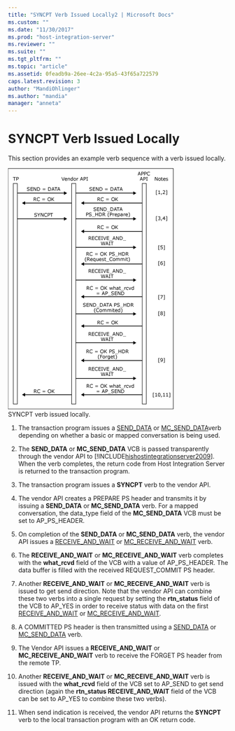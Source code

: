 ```yaml
---
title: "SYNCPT Verb Issued Locally2 | Microsoft Docs"
ms.custom: ""
ms.date: "11/30/2017"
ms.prod: "host-integration-server"
ms.reviewer: ""
ms.suite: ""
ms.tgt_pltfrm: ""
ms.topic: "article"
ms.assetid: 0feadb9a-26ee-4c2a-95a5-43f65a722579
caps.latest.revision: 3
author: "MandiOhlinger"
ms.author: "mandia"
manager: "anneta"
---
```

# SYNCPT Verb Issued Locally
This section provides an example verb sequence with a verb issued locally.  
  
 ![](../core/media/appc2d.gif "appc2d")  
SYNCPT verb issued locally.  
  
1.  The transaction program issues a [SEND_DATA](../HIS2010/send-data2.md) or [MC_SEND_DATA](../HIS2010/mc-send-data2.md)verb depending on whether a basic or mapped conversation is being used.  
  
2.  The **SEND_DATA** or **MC_SEND_DATA** VCB is passed transparently through the vendor API to [!INCLUDE[hishostintegrationserver2009](../includes/hishostintegrationserver2009-md.md)]. When the verb completes, the return code from Host Integration Server is returned to the transaction program.  
  
3.  The transaction program issues a **SYNCPT** verb to the vendor API.  
  
4.  The vendor API creates a PREPARE PS header and transmits it by issuing a **SEND_DATA** or **MC_SEND_DATA** verb. For a mapped conversation, the data_type field of the **MC_SEND_DATA** VCB must be set to AP_PS_HEADER.  
  
5.  On completion of the **SEND_DATA** or **MC_SEND_DATA** verb, the vendor API issues a [RECEIVE_AND_WAIT](../HIS2010/receive-and-wait1.md) or [MC_RECEIVE_AND_WAIT](../HIS2010/mc-receive-and-wait1.md) verb.  
  
6.  The **RECEIVE_AND_WAIT** or **MC_RECEIVE_AND_WAIT** verb completes with the **what_rcvd** field of the VCB with a value of AP_PS_HEADER. The data buffer is filled with the received REQUEST_COMMIT PS header.  
  
7.  Another **RECEIVE_AND_WAIT** or **MC_RECEIVE_AND_WAIT** verb is issued to get send direction. Note that the vendor API can combine these two verbs into a single request by setting the **rtn_status** field of the VCB to AP_YES in order to receive status with data on the first [RECEIVE_AND_WAIT](../HIS2010/receive-and-wait1.md) or [MC_RECEIVE_AND_WAIT](../HIS2010/mc-receive-and-wait1.md).  
  
8.  A COMMITTED PS header is then transmitted using a [SEND_DATA](../HIS2010/send-data2.md) or [MC_SEND_DATA](../HIS2010/mc-send-data2.md) verb.  
  
9. The Vendor API issues a **RECEIVE_AND_WAIT** or **MC_RECEIVE_AND_WAIT** verb to receive the FORGET PS header from the remote TP.  
  
10. Another **RECEIVE_AND_WAIT** or **MC_RECEIVE_AND_WAIT** verb is issued with the **what_rcvd** field of the VCB set to AP_SEND to get send direction (again the **rtn_status RECEIVE_AND_WAIT** field of the VCB can be set to AP_YES to combine these two verbs).  
  
11. When send indication is received, the vendor API returns the **SYNCPT** verb to the local transaction program with an OK return code.